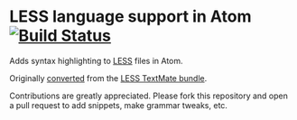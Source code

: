 # LESS language support in Atom [![Build Status](https://travis-ci.org/atom/language-less.svg?branch=master)](https://travis-ci.org/atom/language-less)

Adds syntax highlighting to [LESS](http://lesscss.org) files in Atom.

Originally [converted](http://atom.io/docs/latest/converting-a-text-mate-bundle)
from the [LESS TextMate bundle](https://github.com/textmate/less.tmbundle).

Contributions are greatly appreciated. Please fork this repository and open a
pull request to add snippets, make grammar tweaks, etc.
